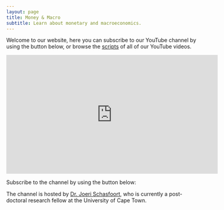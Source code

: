 ```yaml
---
layout: page
title: Money & Macro
subtitle: Learn about monetary and macroeconomics.
---
```


Welcome to our website, here you can subscribe to our YouTube channel by using the button below, or browse the [scripts](https://www.moneymacro.rocks/blog/) of all of our YouTube videos.

<iframe width="560" height="315" src="https://www.youtube.com/embed/kWWTUONsgvA" frameborder="0" allow="accelerometer; autoplay; clipboard-write; encrypted-media; gyroscope; picture-in-picture" allowfullscreen></iframe>

Subscribe to the channel by using the button below:

<script src="https://apis.google.com/js/platform.js"></script>

<div class="g-ytsubscribe" data-channelid="UCCKpicnIwBP3VPxBAZWDeNA" data-layout="full" data-count="default"></div>

The channel is hosted by [Dr. Joeri Schasfoort](https://joerischasfoort.github.io/), who is currently a post-doctoral research fellow at the University of Cape Town.
